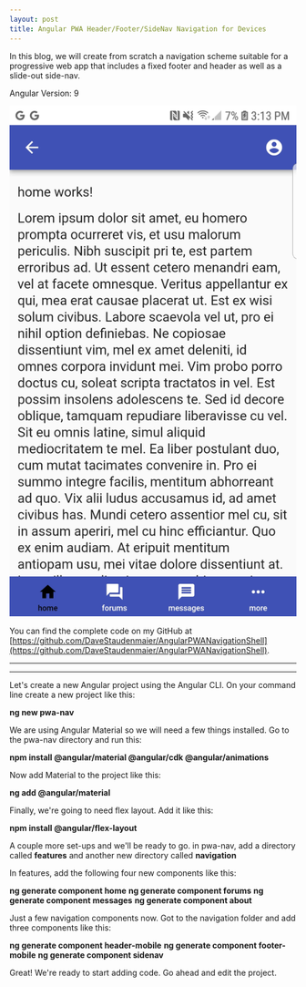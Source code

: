 ```yaml
---
layout: post
title: Angular PWA Header/Footer/SideNav Navigation for Devices
---
```


In this blog, we will create from scratch a navigation scheme suitable for a progressive web app that includes a fixed footer and header as well as a slide-out side-nav.  

Angular Version: 9

![screen shot](../images/home1.jpg)

You can find the complete code on my GitHub at [https://github.com/DaveStaudenmaier/AngularPWANavigationShell](https://github.com/DaveStaudenmaier/AngularPWANavigationShell).

----
****

Let's create a new Angular project using the Angular CLI.   On your command line create a new project like this:

**ng new pwa-nav**

We are using Angular Material so we will need a few things installed.  Go to the pwa-nav directory and run this:

**npm install @angular/material @angular/cdk @angular/animations**

Now add Material to the project like this: 

**ng add @angular/material**

Finally, we're going to need flex layout.  Add it like this:

**npm install @angular/flex-layout**

A couple more set-ups and we'll be ready to go.  in pwa-nav, add a directory called **features** and another new directory called **navigation**

In features, add the following four new components like this:

**ng generate component home**
**ng generate component forums**
**ng generate component messages**
**ng generate component about**

Just a few navigation components now.  Got to the navigation folder and add three components like this:

**ng generate component header-mobile**
**ng generate component footer-mobile**
**ng generate component sidenav**

Great!  We're ready to start adding code.   Go ahead and edit the project.

